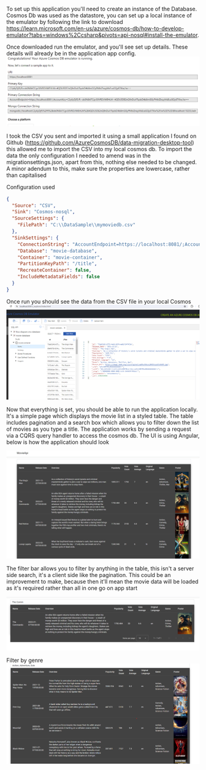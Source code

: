 To set up this application you'll need to create an instance of the Database. Cosmos Db was used as the datastore, you can
set up a local instance of the emulator by following the link to download https://learn.microsoft.com/en-us/azure/cosmos-db/how-to-develop-emulator?tabs=windows%2Ccsharp&pivots=api-nosql#install-the-emulator.

Once downloaded run the emulator, and you'll see set up details. These details will already be in the application app config.
![alt text](Images/CosmosDb.png)

I took the CSV you sent and imported it using a small application I 
found on Github (https://github.com/AzureCosmosDB/data-migration-desktop-tool) this allowed me to import the CSV into my local cosmos db. To import the data the only 
configuration I needed to amend was in the migrationsettings.json, apart from this, nothing else needed to be changed. A minor adendum to this, make sure the properties are lowercase, rather than capitalised

Configuration used

```json
{
  "Source": "CSV",
  "Sink": "Cosmos-nosql",
  "SourceSettings": {
    "FilePath": "C:\\DataSample\\mymoviedb.csv"
  },
  "SinkSettings": {
    "ConnectionString": "AccountEndpoint=https://localhost:8081/;AccountKey=C2y6yDjf5/R+ob0N8A7Cgv30VRDJIWEHLM+4QDU5DE2nQ9nDuVTqobD4b8mGGyPMbIZnqyMsEcaGQy67XIw/Jw==",
    "Database": "movie-database",
    "Container": "movie-container",
    "PartitionKeyPath": "/title",
    "RecreateContainer": false,
    "IncludeMetadataFields": false
  }
}
```

Once run you should see the data from the CSV file in your local Cosmos
![alt text](Images/CosmosDbMovieData.png)

Now that everything is set, you should be able to run the application locally. It's a simple page which displays the movie list in a styled table. The table includes pagination
and a search box which allows you to filter down the list of movies as you type a title. The application works by sending a request via a CQRS query handler to access the cosmos 
db. The UI is using Angular, below is how the application should look

![alt text](Images/MoviePage.png)

The filter bar allows you to filter by anything in the table, this isn't a server side search, it's a client side like the pagination. This could be an improvement to make, because 
then it'll mean the movie data will be loaded as it's required rather than all in one go on app start

![alt text](Images/FilteredResult.png)

Filter by genre
![alt text](Images/GenreFilter.png)
